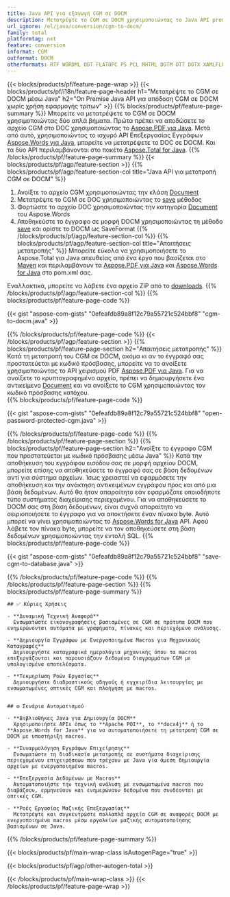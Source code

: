 ```yaml
---
title: Java API για εξαγωγή CGM σε DOCM
description: Μετατρέψτε το CGM σε DOCM χρησιμοποιώντας το Java API premise
url_ignore: /el/java/conversion/cgm-to-docm/
family: total
platformtag: net
feature: conversion
informat: CGM
outformat: DOCM
otherformats: RTF WORDML ODT FLATOPC PS PCL MHTML DOTM OTT DOTX XAMLFLOW MARKDOWN
---
```

{{< blocks/products/pf/feature-page-wrap >}}
{{< blocks/products/pf/i18n/feature-page-header h1="Μετατρέψτε το CGM σε DOCM μέσω Java" h2="On Premise Java API για απόδοση CGM σε DOCM χωρίς χρήση εφαρμογής τρίτων" >}}
{{% blocks/products/pf/feature-page-summary %}}
Μπορείτε να μετατρέψετε το CGM σε DOCM χρησιμοποιώντας δύο απλά βήματα. Πρώτα πρέπει να αποδώσετε το αρχείο CGM στο DOC χρησιμοποιώντας το [Aspose.PDF για Java](https://products.aspose.com/pdf/java/). Μετά από αυτό, χρησιμοποιώντας το ισχυρό API Επεξεργασίας Εγγράφων [Aspose.Words για Java](https://products.aspose.com/words/java/), μπορείτε να μετατρέψετε το DOC σε DOCM. Και τα δύο API περιλαμβάνονται στο πακέτο [Aspose.Total for Java](https://products.aspose.com/total/java/).
{{% /blocks/products/pf/feature-page-summary  %}}
{{< blocks/products/pf/agp/feature-section >}}
{{% blocks/products/pf/agp/feature-section-col title="Java API για μετατροπή CGM σε DOCM" %}}
1. Ανοίξτε το αρχείο CGM χρησιμοποιώντας την κλάση [Document](https://reference.aspose.com/pdf/java/com.aspose.pdf/Document)
2. Μετατρέψτε το CGM σε DOC χρησιμοποιώντας το [save](https://reference.aspose.com/pdf/java/com.aspose.pdf/Document#save-java.lang.String-com.aspose.pdf.SaveOptions- ) μέθοδος
3. Φορτώστε το αρχείο DOC χρησιμοποιώντας την κατηγορία [Document](https://reference.aspose.com/words/java/com.aspose.words/Document) του Aspose.Words
4. Αποθηκεύστε το έγγραφο σε μορφή DOCM χρησιμοποιώντας τη μέθοδο [save](https://reference.aspose.com/words/java/com.aspose.words/Document#save(java.lang.String,int)) και ορίστε το DOCM ως SaveFormat
{{% /blocks/products/pf/agp/feature-section-col %}}
{{% blocks/products/pf/agp/feature-section-col title="Απαιτήσεις μετατροπής" %}}
Μπορείτε εύκολα να χρησιμοποιήσετε το Aspose.Total για Java απευθείας από ένα έργο που βασίζεται στο [Maven](https://releases.aspose.com/total/java/) και περιλαμβάνουν τα [Aspose.PDF για Java](https://docs.aspose.com/pdf/java/installation/) και [Aspose.Words for Java](https://docs.aspose.com/words/java/installation/) στο pom.xml σας.

Εναλλακτικά, μπορείτε να λάβετε ένα αρχείο ZIP από το [downloads](https://releases.aspose.com/total/java).
{{% /blocks/products/pf/agp/feature-section-col %}}
{{% blocks/products/pf/feature-page-code %}}
{{< gist "aspose-com-gists" "0efeafdb89a8f12c79a55721c524bbf8" "cgm-to-docm.java" >}}
{{% /blocks/products/pf/feature-page-code %}}
{{< /blocks/products/pf/agp/feature-section >}}
{{% blocks/products/pf/feature-page-section  h2="Απαιτήσεις μετατροπής" %}}
Κατά τη μετατροπή του CGM σε DOCM, ακόμα κι αν το έγγραφό σας προστατεύεται με κωδικό πρόσβασης, μπορείτε να το ανοίξετε χρησιμοποιώντας το API χειρισμού PDF [Aspose.PDF για Java](https://docs.aspose.com/pdf/java/installation/). Για να ανοίξετε το κρυπτογραφημένο αρχείο, πρέπει να δημιουργήσετε ένα αντικείμενο [Document](https://reference.aspose.com/pdf/java/com.aspose.pdf/Document) και να ανοίξετε το CGM χρησιμοποιώντας τον κωδικό πρόσβασης κατόχου.  
{{% blocks/products/pf/feature-page-code %}}
{{< gist "aspose-com-gists" "0efeafdb89a8f12c79a55721c524bbf8" "open-password-protected-cgm.java" >}}
{{% /blocks/products/pf/feature-page-code  %}}
{{% /blocks/products/pf/feature-page-section %}}
{{% blocks/products/pf/feature-page-section  h2="Ανοίξτε το έγγραφο CGM που προστατεύεται με κωδικό πρόσβασης μέσω Java" %}}
Κατά την αποθήκευση του εγγράφου εισόδου σας σε μορφή αρχείου DOCM, μπορείτε επίσης να αποθηκεύσετε το έγγραφό σας σε βάση δεδομένων αντί για σύστημα αρχείων. Ίσως χρειαστεί να εφαρμόσετε την αποθήκευση και την ανάκτηση αντικειμένων εγγράφου προς και από μια βάση δεδομένων. Αυτό θα ήταν απαραίτητο εάν εφαρμόζατε οποιοδήποτε τύπο συστήματος διαχείρισης περιεχομένου. Για να αποθηκεύσετε το DOCM σας στη βάση δεδομένων, είναι συχνά απαραίτητο να σειριοποιήσετε το έγγραφο για να αποκτήσετε έναν πίνακα byte. Αυτό μπορεί να γίνει χρησιμοποιώντας το [Aspose.Words for Java](https://products.aspose.com/words/Java/) API. Αφού λάβετε τον πίνακα byte, μπορείτε να τον αποθηκεύσετε στη βάση δεδομένων χρησιμοποιώντας την εντολή SQL. 
{{% blocks/products/pf/feature-page-code %}}
{{< gist "aspose-com-gists" "0efeafdb89a8f12c79a55721c524bbf8" "save-cgm-to-database.java" >}}
{{% /blocks/products/pf/feature-page-code  %}}
{{% /blocks/products/pf/feature-page-section %}}
{{% blocks/products/pf/feature-page-summary %}}
```
## ✅ Κύριες Χρήσεις

- **Δυναμική Τεχνική Αναφορά**  
  Ενσωματώστε εικονογραφήσεις βασισμένες σε CGM σε πρότυπα DOCM που ενημερώνονται αυτόματα με γραφήματα, πίνακες και περιεχόμενο ανάλυσης.

- **Δημιουργία Εγγράφων με Ενεργοποιημένα Macros για Μηχανικούς Καταγραφές**  
  Δημιουργήστε καταγραφικά ημερολόγια μηχανικής όπου τα macros επεξεργάζονται και παρουσιάζουν δεδομένα διαγραμμάτων CGM με υπολογισμένα αποτελέσματα.

- **Τεκμηρίωση Ροών Εργασίας**  
  Δημιουργήστε διαδραστικούς οδηγούς ή εγχειρίδια λειτουργίας με ενσωματωμένες οπτικές CGM και πλοήγηση με macros.


## ⚙️ Σενάρια Αυτοματισμού

- **Βιβλιοθήκες Java για Δημιουργία DOCM**  
  Χρησιμοποιήστε APIs όπως το **Apache POI**, το **docx4j** ή το **Aspose.Words for Java** για να αυτοματοποιήσετε τη μετατροπή CGM σε DOCM με υποστήριξη macros.

- **Συναρμολόγηση Εγγράφων Επιχείρησης**  
  Ενσωματώστε τη διαδικασία μετατροπής σε συστήματα διαχείρισης περιεχομένου επιχειρήσεων που τρέχουν με Java για άμεση δημιουργία αρχείων με ενεργοποιημένα macros.

- **Επεξεργασία Δεδομένων με Macros**  
  Αυτοματοποιήστε την τεχνική ανάλυση με ενσωματωμένα macros που διαβάζουν, ερμηνεύουν και ενημερώνουν δεδομένα που συνδέονται με οπτικές CGM.

- **Ροές Εργασίας Μαζικής Επεξεργασίας**  
  Μετατρέψτε και συγκεντρώστε πολλαπλά αρχεία CGM σε αναφορές DOCM με ενεργοποιημένα macros μέσω εργαλείων μαζικής αυτοματοποίησης βασισμένων σε Java.
```
{{% /blocks/products/pf/feature-page-summary %}}
{{< blocks/products/pf/main-wrap-class isAutogenPage="true" >}}

{{< blocks/products/pf/agp/other-autogen-total >}}

{{< /blocks/products/pf/main-wrap-class >}}
{{< /blocks/products/pf/feature-page-wrap >}}